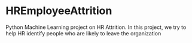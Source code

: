 # HREmployeeAttrition
Python Machine Learning project on HR Attrition. In this project, we try to help HR identify people who are likely to leave the organization

